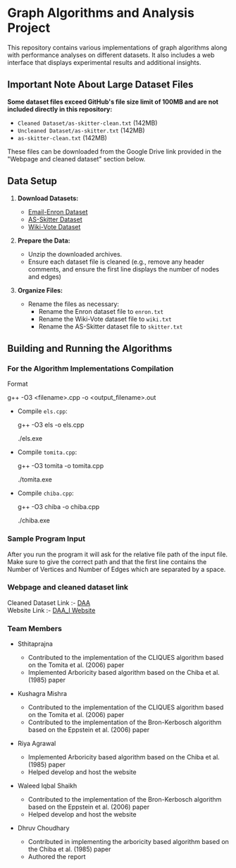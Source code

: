 # Graph Algorithms and Analysis Project

This repository contains various implementations of graph algorithms along with performance analyses on different datasets. It also includes a web interface that displays experimental results and additional insights.

## Important Note About Large Dataset Files

**Some dataset files exceed GitHub's file size limit of 100MB and are not included directly in this repository:**
- `Cleaned Dataset/as-skitter-clean.txt` (142MB)
- `Uncleaned Dataset/as-skitter.txt` (142MB)
- `as-skitter-clean.txt` (142MB)

These files can be downloaded from the Google Drive link provided in the "Webpage and cleaned dataset" section below.

## Data Setup

1. **Download Datasets:**  
     
   - [Email-Enron Dataset](https://snap.stanford.edu/data/email-Enron.html)  
   - [AS-Skitter Dataset](https://snap.stanford.edu/data/as-Skitter.html)  
   - [Wiki-Vote Dataset](https://snap.stanford.edu/data/wiki-Vote.html)

   

2. **Prepare the Data:**  
     
   - Unzip the downloaded archives.  
   - Ensure each dataset file is cleaned (e.g., remove any header comments, and ensure the first line displays the number of nodes and edges)

   

3. **Organize Files:**  
     
   - Rename the files as necessary:  
     - Rename the Enron dataset file to `enron.txt`  
     - Rename the Wiki-Vote dataset file to `wiki.txt`  
     - Rename the AS-Skitter dataset file to `skitter.txt`

## Building and Running the Algorithms

### For the Algorithm Implementations Compilation

Format

g++ \-O3 \<filename\>.cpp \-o \<output\_filename\>.out

* Compile `els.cpp`:  
    
  g++ \-O3 els \-o els.cpp  
    
  ./els.exe   
    
* Compile `tomita.cpp`:  
    
  g++ \-O3 tomita \-o tomita.cpp  
    
  ./tomita.exe  
    
* Compile `chiba.cpp`:  
    
  g++ \-O3 chiba \-o chiba.cpp  
    
  ./chiba.exe

### Sample Program Input

After you run the program it will ask for the relative file path of the input file.
Make sure to give the correct path and that the first line contains the Number of Vertices and Number of Edges which are separated by a space.

### Webpage and cleaned dataset link

Cleaned Dataset Link :- [DAA](https://drive.google.com/drive/folders/1ryaa1RFrjOlgR2xHpGYmLwlYdg9C4WwU?usp=sharing)  
Website Link :- [DAA_I Website](https://waleedSk7.github.io/DAA_I/)

### Team Members

* Sthitaprajna   
  * Contributed to the implementation of the CLIQUES algorithm based on the Tomita et al. (2006) paper  
  * Implemented Arboricity based algorithm based on the Chiba et al. (1985) paper


* Kushagra Mishra  
  * Contributed to the implementation of the CLIQUES algorithm based on the Tomita et al. (2006) paper  
  * Contributed to the implementation of the Bron-Kerbosch algorithm based on the Eppstein et al. (2006) paper


* Riya Agrawal  
  * Implemented Arboricity based algorithm based on the Chiba et al. (1985) paper  
  * Helped develop and host the website 


* Waleed Iqbal Shaikh  
  * Contributed to the implementation of the Bron-Kerbosch algorithm based on the Eppstein et al. (2006) paper  
  * Helped develop and host the website 


* Dhruv Choudhary  
  * Contributed in implementing the arboricity based algorithm based on the Chiba et al. (1985) paper  
  * Authored the report

